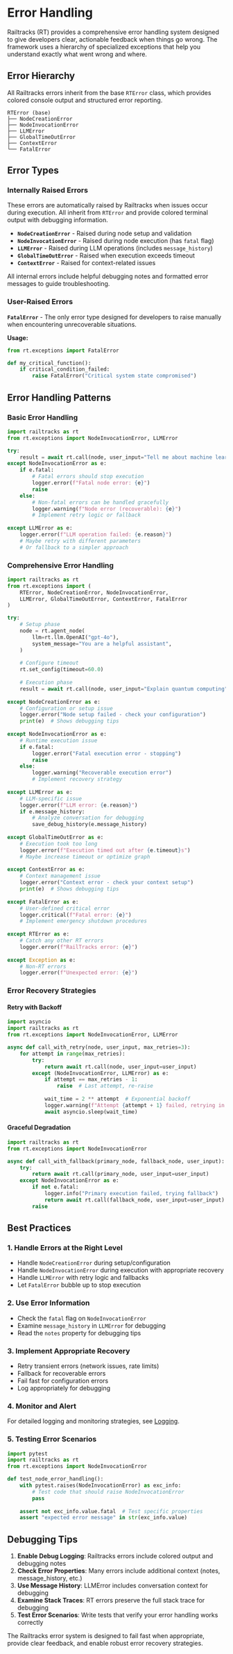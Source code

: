 # Error Handling

Railtracks (RT) provides a comprehensive error handling system designed to give developers clear, actionable feedback when things go wrong. The framework uses a hierarchy of specialized exceptions that help you understand exactly what went wrong and where.

## Error Hierarchy

All Railtracks errors inherit from the base `RTError` class, which provides colored console output and structured error reporting.

```
RTError (base)
├── NodeCreationError
├── NodeInvocationError
├── LLMError
├── GlobalTimeOutError
├── ContextError
└── FatalError
```

## Error Types

### Internally Raised Errors

These errors are automatically raised by Railtracks when issues occur during execution. All inherit from `RTError` and provide colored terminal output with debugging information.

- **`NodeCreationError`** - Raised during node setup and validation
- **`NodeInvocationError`** - Raised during node execution (has `fatal` flag)
- **`LLMError`** - Raised during LLM operations (includes `message_history`)
- **`GlobalTimeOutError`** - Raised when execution exceeds timeout
- **`ContextError`** - Raised for context-related issues

All internal errors include helpful debugging notes and formatted error messages to guide troubleshooting.

### User-Raised Errors

**`FatalError`** - The only error type designed for developers to raise manually when encountering unrecoverable situations.

**Usage:**
```python
from rt.exceptions import FatalError

def my_critical_function():
    if critical_condition_failed:
        raise FatalError("Critical system state compromised")
```

## Error Handling Patterns

### Basic Error Handling

```python
import railtracks as rt
from rt.exceptions import NodeInvocationError, LLMError

try:
    result = await rt.call(node, user_input="Tell me about machine learning")
except NodeInvocationError as e:
    if e.fatal:
        # Fatal errors should stop execution
        logger.error(f"Fatal node error: {e}")
        raise
    else:
        # Non-fatal errors can be handled gracefully
        logger.warning(f"Node error (recoverable): {e}")
        # Implement retry logic or fallback
        
except LLMError as e:
    logger.error(f"LLM operation failed: {e.reason}")
    # Maybe retry with different parameters
    # Or fallback to a simpler approach
```

### Comprehensive Error Handling

```python
import railtracks as rt
from rt.exceptions import (
    RTError, NodeCreationError, NodeInvocationError, 
    LLMError, GlobalTimeOutError, ContextError, FatalError
)

try:
    # Setup phase
    node = rt.agent_node(
        llm=rt.llm.OpenAI("gpt-4o"),
        system_message="You are a helpful assistant",
    )
    
    # Configure timeout
    rt.set_config(timeout=60.0)
    
    # Execution phase
    result = await rt.call(node, user_input="Explain quantum computing")
    
except NodeCreationError as e:
    # Configuration or setup issue
    logger.error("Node setup failed - check your configuration")
    print(e)  # Shows debugging tips
    
except NodeInvocationError as e:
    # Runtime execution issue
    if e.fatal:
        logger.error("Fatal execution error - stopping")
        raise
    else:
        logger.warning("Recoverable execution error")
        # Implement recovery strategy
        
except LLMError as e:
    # LLM-specific issue
    logger.error(f"LLM error: {e.reason}")
    if e.message_history:
        # Analyze conversation for debugging
        save_debug_history(e.message_history)
        
except GlobalTimeOutError as e:
    # Execution took too long
    logger.error(f"Execution timed out after {e.timeout}s")
    # Maybe increase timeout or optimize graph
    
except ContextError as e:
    # Context management issue
    logger.error("Context error - check your context setup")
    print(e)  # Shows debugging tips
    
except FatalError as e:
    # User-defined critical error
    logger.critical(f"Fatal error: {e}")
    # Implement emergency shutdown procedures
    
except RTError as e:
    # Catch any other RT errors
    logger.error(f"RailTracks error: {e}")
    
except Exception as e:
    # Non-RT errors
    logger.error(f"Unexpected error: {e}")
```

### Error Recovery Strategies

#### Retry with Backoff

```python
import asyncio
import railtracks as rt
from rt.exceptions import NodeInvocationError, LLMError

async def call_with_retry(node, user_input, max_retries=3):
    for attempt in range(max_retries):
        try:
            return await rt.call(node, user_input=user_input)
        except (NodeInvocationError, LLMError) as e:
            if attempt == max_retries - 1:
                raise  # Last attempt, re-raise
            
            wait_time = 2 ** attempt  # Exponential backoff
            logger.warning(f"Attempt {attempt + 1} failed, retrying in {wait_time}s")
            await asyncio.sleep(wait_time)
```

#### Graceful Degradation

```python
import railtracks as rt
from rt.exceptions import NodeInvocationError

async def call_with_fallback(primary_node, fallback_node, user_input):
    try:
        return await rt.call(primary_node, user_input=user_input)
    except NodeInvocationError as e:
        if not e.fatal:
            logger.info("Primary execution failed, trying fallback")
            return await rt.call(fallback_node, user_input=user_input)
        raise
```

## Best Practices

### 1. Handle Errors at the Right Level
- Handle `NodeCreationError` during setup/configuration
- Handle `NodeInvocationError` during execution with appropriate recovery
- Handle `LLMError` with retry logic and fallbacks
- Let `FatalError` bubble up to stop execution

### 2. Use Error Information
- Check the `fatal` flag on `NodeInvocationError`
- Examine `message_history` in `LLMError` for debugging
- Read the `notes` property for debugging tips

### 3. Implement Appropriate Recovery
- Retry transient errors (network issues, rate limits)
- Fallback for recoverable errors
- Fail fast for configuration errors
- Log appropriately for debugging

### 4. Monitor and Alert
For detailed logging and monitoring strategies, see [Logging](logging.md).

### 5. Testing Error Scenarios
```python
import pytest
import railtracks as rt
from rt.exceptions import NodeInvocationError

def test_node_error_handling():
    with pytest.raises(NodeInvocationError) as exc_info:
        # Test code that should raise NodeInvocationError
        pass
    
    assert not exc_info.value.fatal  # Test specific properties
    assert "expected error message" in str(exc_info.value)
```

## Debugging Tips

1. **Enable Debug Logging**: Railtracks errors include colored output and debugging notes
2. **Check Error Properties**: Many errors include additional context (notes, message_history, etc.)
3. **Use Message History**: LLMError includes conversation context for debugging
4. **Examine Stack Traces**: RT errors preserve the full stack trace for debugging
5. **Test Error Scenarios**: Write tests that verify your error handling works correctly

The Railtracks error system is designed to fail fast when appropriate, provide clear feedback, and enable robust error recovery strategies.